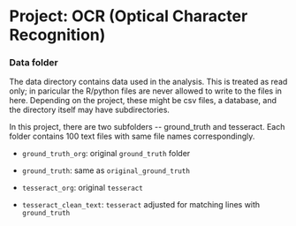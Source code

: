 # Project: OCR (Optical Character Recognition) 

### Data folder

The data directory contains data used in the analysis. This is treated as read only; in paricular the R/python files are never allowed to write to the files in here. Depending on the project, these might be csv files, a database, and the directory itself may have subdirectories.

In this project, there are two subfolders -- ground_truth and tesseract. Each folder contains 100 text files with same file names correspondingly.

- `ground_truth_org`: original `ground_truth` folder

- `ground_truth`: same as `original_ground_truth`

- `tesseract_org`: original `tesseract`

- `tesseract_clean_text`: `tesseract` adjusted for matching lines with `ground_truth`

